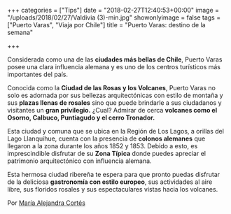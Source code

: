 +++
categories = ["Tips"]
date = "2018-02-27T12:40:53+00:00"
image = "/uploads/2018/02/27/Valdivia (3)-min.jpg"
showonlyimage = false
tags = ["Puerto Varas", "Viaja por Chile"]
title = "Puerto Varas: destino de la semana"

+++

Considerada como una de las **ciudades más bellas de Chile**, Puerto Varas posee una clara influencia alemana y es uno de los centros turísticos más importantes del país.

Conocida como la **Ciudad de las Rosas y los Volcanes**, Puerto Varas no solo es adornada por sus bellezas arquitectónicas con estilo de montaña y sus **plazas llenas de rosales** sino que puede brindarle a sus ciudadanos y visitantes un **gran privilegio.** ¿Cual?  Admirar de cerca **volcanes como el Osorno, Calbuco, Puntiagudo y el cerro Tronador.** 

Esta ciudad y comuna que se ubica en la Región de Los Lagos, a orillas del Lago Llanquihue, cuenta con la presencia de **colonos alemanes** que llegaron a la zona durante los años 1852 y 1853. Debido a esto, es imprescindible disfrutar de su **Zona Típica** donde puedes apreciar el patrimonio arquitectónico con influencia alemana. 

Esta hermosa ciudad ribereña te espera para que pronto puedas disfrutar de la deliciosa **gastronomía con estilo europeo**, sus actividades al aire libre, sus floridos rosales y sus espectaculares vistas hacia los volcanes. 

Por [María Alejandra Cortés](http://bit.ly/2BUbMGO)